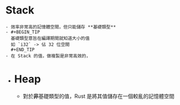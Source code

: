 # Stack
	- 效率非常高的記憶體空間，但只能儲存 **基礎類型**
	- #+BEGIN_TIP
	  基礎類型意旨在編譯期間就知道大小的值
	  如 `i32` -> 佔 32 位空間
	  #+END_TIP
	- 在 Stack 的值，做複製是非常高效的，
- # Heap
	- 對於**非**基礎類型的值，Rust 是將其值儲存在一個較亂的記憶體空間